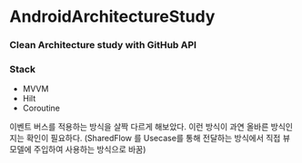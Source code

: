 # AndroidArchitectureStudy

### Clean Architecture study with GitHub API

### Stack

- MVVM
- Hilt
- Coroutine

이벤트 버스를 적용하는 방식을 살짝 다르게 해보았다. 이런 방식이 과연 올바른 방식인지는 확인이 필요하다.
(SharedFlow<Event> 를 Usecase를 통해 전달하는 방식에서 직접 뷰모델에 주입하여 사용하는 방식으로 바꿈)
